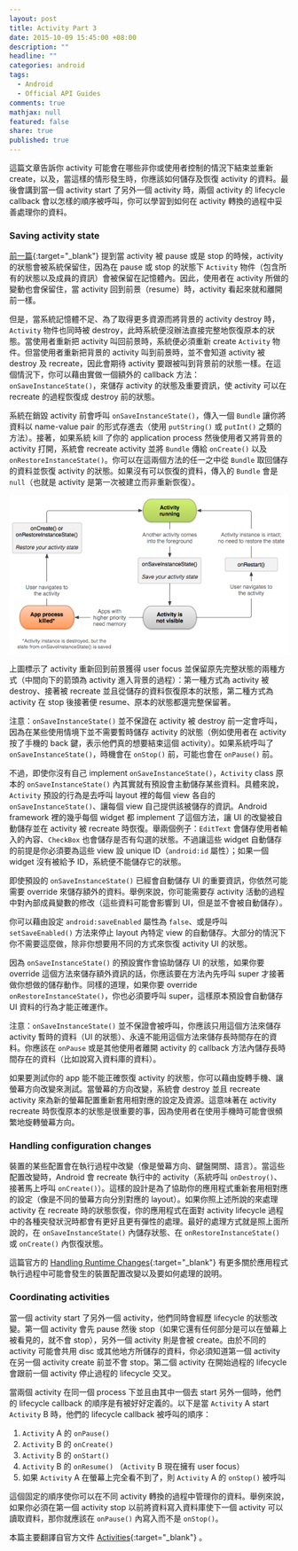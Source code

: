 ```yaml
---
layout: post
title: Activity Part 3
date: 2015-10-09 15:45:00 +08:00
description: ""
headline: ""
categories: android
tags: 
  - Android
  - Official API Guides
comments: true
mathjax: null
featured: false
share: true
published: true
---
```



這篇文章告訴你 activity 可能會在哪些非你或使用者控制的情況下結束並重新 create，以及，當這樣的情形發生時，你應該如何儲存及恢復 activity 的資料。最後會講到當一個 activity start 了另外一個 activity 時，兩個 activity 的 lifecycle callback 會以怎樣的順序被呼叫，你可以學習到如何在 activity 轉換的過程中妥善處理你的資料。


### Saving activity state


[前一篇](http://www.yipingshih.com/android/Activity_Part_2/){:target="_blank"} 提到當 activity 被 pause 或是 stop 的時候，activity 的狀態會被系統保留住，因為在 pause 或 stop 的狀態下 <code>Activity</code> 物件（包含所有的狀態以及成員的資訊）會被保留在記憶體內。因此，使用者在 activity 所做的變動也會保留住，當 activity 回到前景（resume）時，activity 看起來就和離開前一樣。


但是，當系統記憶體不足、為了取得更多資源而將背景的 activity destroy 時，<code>Activity</code> 物件也同時被 destroy，此時系統便沒辦法直接完整地恢復原本的狀態。當使用者重新把 activity 叫回前景時，系統便必須重新 create <code>Activity</code> 物件。但當使用者重新把背景的 activity 叫到前景時，並不會知道 activity 被 destroy 及 recreate，因此會期待 activity 要跟被叫到背景前的狀態一樣。在這個情況下，你可以藉由實做一個額外的 callback 方法：<code>onSaveInstanceState()</code>，來儲存 activity 的狀態及重要資訊，使 activity 可以在 recreate 的過程恢復成 destroy 前的狀態。


系統在銷毀 activity 前會呼叫 <code>onSaveInstanceState()</code>，傳入一個 <code>Bundle</code> 讓你將資料以 name-value pair 的形式存進去（使用 <code>putString()</code> 或 <code>putInt()</code> 之類的方法）。接著，如果系統 kill 了你的 application process 然後使用者又將背景的 activity 打開，系統會 recreate activity 並將 <code>Bundle</code> 傳給 <code>onCreate()</code> 以及 <code>onRestoreInstanceState()</code>。你可以在這兩個方法的任一之中從 <code>Bundle</code> 取回儲存的資料並恢復 activity 的狀態。如果沒有可以恢復的資料，傳入的 <code>Bundle</code> 會是 <code>null</code>（也就是 activity 是第一次被建立而非重新恢復）。


<img border="0" src="/images/20150928/restore_instance.png" />

上圖標示了 activity 重新回到前景獲得 user focus 並保留原先完整狀態的兩種方式（中間向下的箭頭為 activity 進入背景的過程）：第一種方式為 activity 被 destroy、接著被 recreate 並且從儲存的資料恢復原本的狀態，第二種方式為 activity 在 stop 後接著便 resume、原本的狀態都還完整保留著。


注意：<code>onSaveInstanceState()</code> 並不保證在 activity 被 destroy 前一定會呼叫，因為在某些使用情境下並不需要暫時儲存 activity 的狀態（例如使用者在 activity 按了手機的 back 鍵，表示他們真的想要結束這個 activity）。如果系統呼叫了 <code>onSaveInstanceState()</code>，時機會在 <code>onStop()</code> 前，可能也會在 <code>onPause()</code> 前。


不過，即使你沒有自己 implement <code>onSaveInstanceState()</code>，<code>Activity</code> class 原本的 <code>onSaveInstanceState()</code> 內其實就有預設會主動儲存某些資料。具體來說，<code>Activity</code> 預設的行為是去呼叫 layout 裡的每個 view 各自的 <code>onSaveInstanceState()</code>、讓每個 view 自己提供該被儲存的資訊。Android framework 裡的幾乎每個 widget 都 implement 了這個方法，讓 UI 的改變被自動儲存並在 activity 被 recreate 時恢復。舉兩個例子：<code>EditText</code> 會儲存使用者輸入的內容、<code>CheckBox</code> 也會儲存是否有勾選的狀態。不過讓這些 widget 自動儲存的前提是你必須要為這些 view 設 unique ID（<code>android:id</code> 屬性）；如果一個 widget 沒有被給予 ID，系統便不能儲存它的狀態。


即使預設的 <code>onSaveInstanceState()</code> 已經會自動儲存 UI 的重要資訊，你依然可能需要 override 來儲存額外的資料。舉例來說，你可能需要存 activity 活動的過程中對內部成員變數的修改（這些資料可能會影響到 UI，但是並不會被自動儲存）。


你可以藉由設定 <code>android:saveEnabled</code> 屬性為 <code>false</code>、或是呼叫 <code>setSaveEnabled()</code> 方法來停止 layout 內特定 view 的自動儲存。大部分的情況下你不需要這麼做，除非你想要用不同的方式來恢復 activity UI 的狀態。


因為 <code>onSaveInstanceState()</code> 的預設實作會協助儲存 UI 的狀態，如果你要 override 這個方法來儲存額外資訊的話，你應該要在方法內先呼叫 super 才接著做你想做的儲存動作。同樣的道理，如果你要 override <code>onRestoreInstanceState()</code>，你也必須要呼叫 super，這樣原本預設會自動儲存 UI 資料的行為才能正確運作。


注意：<code>onSaveInstanceState()</code> 並不保證會被呼叫，你應該只用這個方法來儲存 activity 暫時的資料（UI 的狀態）、永遠不能用這個方法來儲存長時間存在的資料。你應該在 <code>onPause</code> 或是其他使用者離開 activity 的 callback 方法內儲存長時間存在的資料（比如說寫入資料庫的資料）。


如果要測試你的 app 能不能正確恢復 activity 的狀態，你可以藉由旋轉手機、讓螢幕方向改變來測試。當螢幕的方向改變，系統會 destroy 並且 recreate activity 來為新的螢幕配置重新套用相對應的設定及資源。這意味著在 activity recreate 時恢復原本的狀態是很重要的事，因為使用者在使用手機時可能會很頻繁地旋轉螢幕方向。


### Handling configuration changes


裝置的某些配置會在執行過程中改變（像是螢幕方向、鍵盤開關、語言）。當這些配置改變時，Android 會 recreate 執行中的 activity（系統呼叫 <code>onDestroy()</code>、接著馬上呼叫 <code>onCreate()</code>）。這樣的設計是為了協助你的應用程式重新套用相對應的設定（像是不同的螢幕方向分別對應的 layout）。如果你照上述所說的來處理 activity 在 recreate 時的狀態恢復，你的應用程式在面對 activity lifecycle 過程中的各種突發狀況時都會有更好且更有彈性的處理。最好的處理方式就是照上面所說的，在 <code>onSaveInstanceState()</code> 內儲存狀態、在 <code>onRestoreInstanceState()</code> 或 <code>onCreate()</code> 內恢復狀態。


這篇官方的 [Handling Runtime Changes](https://developer.android.com/guide/topics/resources/runtime-changes.html){:target="_blank"} 有更多關於應用程式執行過程中可能會發生的裝置配置改變以及要如何處理的說明。


### Coordinating activities


當一個 activity start 了另外一個 activity，他們同時會經歷 lifecycle 的狀態改變。第一個 activity 會先 pause 然後 stop（如果它還有任何部分是可以在螢幕上被看見的，就不會 stop），另外一個 activity 則是會被 create。由於不同的 activity 可能會共用 disc 或其他地方所儲存的資料，你必須知道第一個 activity 在另一個 activity create 前並不會 stop。第二個 activity 在開始過程的 lifecycle 會跟前一個 activity 停止過程的 lifecycle 交叉。


當兩個 activity 在同一個 process 下並且由其中一個去 start 另外一個時，他們的 lifecycle callback 的順序是有被好好定義的。以下是當 <code>Activity</code> A start <code>Activity</code> B 時，他們的 lifecycle callback 被呼叫的順序：


1. <code>Activity</code> A 的 <code>onPause()</code>
2. <code>Activity</code> B 的 <code>onCreate()</code>
3. <code>Activity</code> B 的 <code>onStart()</code>
4. <code>Activity</code> B 的 <code>onResume()</code> （<code>Activity</code> B 現在擁有 user focus）
5. 如果 <code>Activity</code> A 在螢幕上完全看不到了，則 <code>Activity</code> A 的 <code>onStop()</code> 被呼叫


這個固定的順序使你可以在不同 activity 轉換的過程中管理你的資料。舉例來說，如果你必須在第一個 activity stop 以前將資料寫入資料庫使下一個 activity 可以讀取資料，那你就應該在 <code>onPause()</code> 內寫入而不是 <code>onStop()</code>。


本篇主要翻譯自官方文件 [Activities](https://developer.android.com/guide/components/activities.html){:target="_blank"} 。

